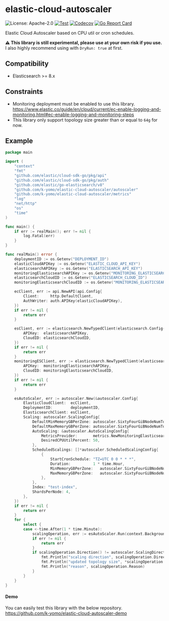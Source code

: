 # elastic-cloud-autoscaler

![License: Apache-2.0](https://img.shields.io/badge/License-MIT-blue.svg)
[![Test](https://github.com/k-yomo/elastic-cloud-autoscaler/actions/workflows/test.yml/badge.svg)](https://github.com/k-yomo/elastic-cloud-autoscaler/actions/workflows/test.yml)
[![Codecov](https://codecov.io/gh/k-yomo/elastic-cloud-autoscaler/branch/main/graph/badge.svg?token=P3pNbMGbeN)](https://codecov.io/gh/k-yomo/elastic-cloud-autoscaler)
[![Go Report Card](https://goreportcard.com/badge/k-yomo/elastic-cloud-autoscaler)](https://goreportcard.com/report/k-yomo/elastic-cloud-autoscaler)

Elastic Cloud Autoscaler based on CPU util or cron schedules.

**⚠️ This library is still experimental, please use at your own risk if you use.**
I also highly recommend using with `DryRun: true` at first.

## Compatibility
- Elasticsearch >= 8.x

## Constraints
- Monitoring deployment must be enabled to use this library.
  https://www.elastic.co/guide/en/cloud/current/ec-enable-logging-and-monitoring.html#ec-enable-logging-and-monitoring-steps
- This library only support topology size greater than or equal to `64g` for now.

## Example
```go
package main

import (
	"context"
	"fmt"
	"github.com/elastic/cloud-sdk-go/pkg/api"
	"github.com/elastic/cloud-sdk-go/pkg/auth"
	"github.com/elastic/go-elasticsearch/v8"
	"github.com/k-yomo/elastic-cloud-autoscaler/autoscaler"
	"github.com/k-yomo/elastic-cloud-autoscaler/metrics"
	"log"
	"net/http"
	"os"
	"time"
)

func main() {
	if err := realMain(); err != nil {
		log.Fatal(err)
	}
}

func realMain() error {
	deploymentID := os.Getenv("DEPLOYMENT_ID")
	elasticCloudAPIKey := os.Getenv("ELASTIC_CLOUD_API_KEY")
	elasticsearchAPIKey := os.Getenv("ELASTICSEARCH_API_KEY")
	monitoringElasticsearchAPIKey := os.Getenv("MONITORING_ELASTICSEARCH_API_KEY")
	elasticsearchCloudID := os.Getenv("ELASTICSEARCH_CLOUD_ID")
	monitoringElasticsearchCloudID := os.Getenv("MONITORING_ELASTICSEARCH_CLOUD_ID")

	ecClient, err := api.NewAPI(api.Config{
		Client:     http.DefaultClient,
		AuthWriter: auth.APIKey(elasticCloudAPIKey),
	})
	if err != nil {
		return err
	}

	esClient, err := elasticsearch.NewTypedClient(elasticsearch.Config{
		APIKey:  elasticsearchAPIKey,
		CloudID: elasticsearchCloudID,
	})
	if err != nil {
		return err
	}
	monitoringESClient, err := elasticsearch.NewTypedClient(elasticsearch.Config{
		APIKey:  monitoringElasticsearchAPIKey,
		CloudID: monitoringElasticsearchCloudID,
	})
	if err != nil {
		return err
	}

	esAutoScaler, err := autoscaler.New(&autoscaler.Config{
		ElasticCloudClient:  ecClient,
		DeploymentID:        deploymentID,
		ElasticsearchClient: esClient,
		Scaling: autoscaler.ScalingConfig{
			DefaultMinMemoryGBPerZone: autoscaler.SixtyFourGiBNodeNumToTopologySize(1),
			DefaultMaxMemoryGBPerZone: autoscaler.SixtyFourGiBNodeNumToTopologySize(6),
			AutoScaling: &autoscaler.AutoScalingConfig{
				MetricsProvider:       metrics.NewMonitoringElasticsearchMetricsProvider(monitoringESClient),
				DesiredCPUUtilPercent: 50,
			},
			ScheduledScalings: []*autoscaler.ScheduledScalingConfig{
				{
					StartCronSchedule: "TZ=UTC 0 0 * * *",
					Duration:          1 * time.Hour,
					MinMemoryGBPerZone:   autoscaler.SixtyFourGiBNodeNumToTopologySize(2),
					MaxMemoryGBPerZone:   autoscaler.SixtyFourGiBNodeNumToTopologySize(6),
				},
			},
			Index: "test-index",
			ShardsPerNode: 4,
		},
	})
	if err != nil {
		return err
	}
	for {
		select {
		case <-time.After(1 * time.Minute):
			scalingOperation, err := esAutoScaler.Run(context.Background())
			if err != nil {
				return err
			}
			if scalingOperation.Direction() != autoscaler.ScalingDirectionNone {
				fmt.Println("scaling direction", scalingOperation.Direction())
				fmt.Println("updated topology size", *scalingOperation.ToTopologySize.Value)
				fmt.Println("reason", scalingOperation.Reason)
			}
		}
	}
}
```

#### Demo
You can easily test this library with the below repository.
https://github.com/k-yomo/elastic-cloud-autoscaler-demo
